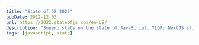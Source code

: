 ```yaml
---
title: "State of JS 2022"
pubDate: 2012-12-03
url: https://2022.stateofjs.com/en-US/
description: "Superb stats on the state of JavaScript. TLDR: NextJS still nice, Svelte is great, and watch Solid. Vite or Turbopack replaces Webpack. Playwright replaces Cypress. Turborepo replaces Lerna."
tags: [javascript, stats]
---
```


